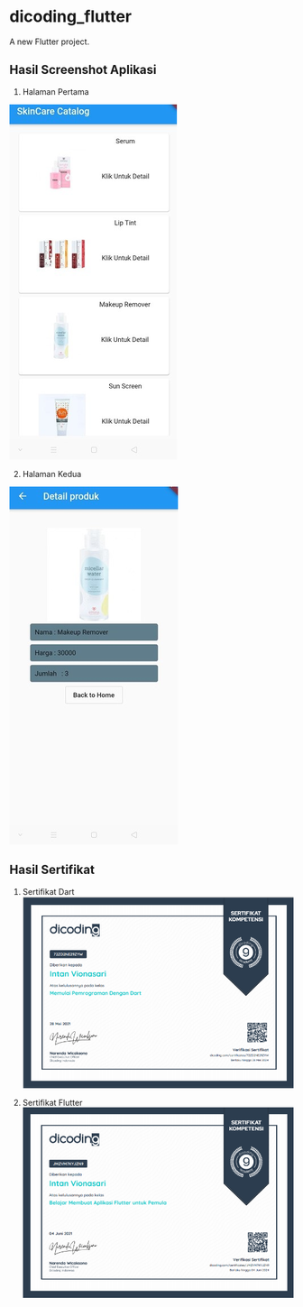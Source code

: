 # dicoding_flutter

A new Flutter project.

## Hasil Screenshot Aplikasi

1. Halaman Pertama

![](image/fix1.jpg)

2. Halaman Kedua

![](image/fix2.jpg)

## Hasil Sertifikat
1. Sertifikat Dart
![](image/sertif_dart.PNG)

2. Sertifikat Flutter
![](image/sertif_flutter.PNG)
